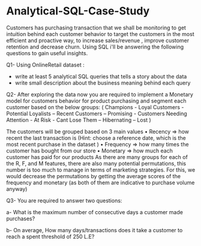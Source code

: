# Analytical-SQL-Case-Study
Customers has purchasing transaction that we shall be monitoring to get intuition behind each  customer behavior to target the customers in the most efficient and proactive way, to increase  sales/revenue , improve customer retention and decrease churn. 
Using SQL i'll be answering the following questions to gain useful insights.


Q1- Using OnlineRetail dataset :
- write at least 5 analytical SQL queries that tells a story about the data 
- write small description about the business meaning behind each query 


Q2- After exploring the data now you are required to implement a Monetary model for 
customers behavior for product purchasing and segment each customer based on the below 
groups: (
Champions - Loyal Customers - Potential Loyalists – Recent Customers – Promising -
Customers Needing Attention - At Risk - Cant Lose Them – Hibernating – Lost )

The customers will be grouped based on 3 main values 
• Recency => how recent the last transaction is (Hint: choose a reference date, which is 
the most recent purchase in the dataset ) 
• Frequency => how many times the customer has bought from our store 
• Monetary => how much each customer has paid for our products 
As there are many groups for each of the R, F, and M features, there are also many potential 
permutations, this number is too much to manage in terms of marketing strategies. 
For this, we would decrease the permutations by getting the average scores of the 
frequency and monetary (as both of them are indicative to purchase volume anyway)

Q3-
You are required to answer two questions: 

a- What is the maximum number of consecutive days a customer made purchases? 


b- On average, How many days/transactions does it take a customer to reach a spent 
threshold of 250 L.E? 

